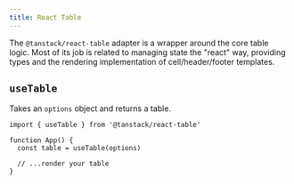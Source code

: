 ```yaml
---
title: React Table
---
```


The `@tanstack/react-table` adapter is a wrapper around the core table logic. Most of its job is related to managing state the "react" way, providing types and the rendering implementation of cell/header/footer templates.

## `useTable`

Takes an `options` object and returns a table.

```tsx
import { useTable } from '@tanstack/react-table'

function App() {
  const table = useTable(options)

  // ...render your table
}
```
